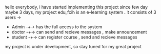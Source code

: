 hello everybody,
i have started implementing this project since few day maybe 3 days,
my project edu_fcih is an e-learning system .
it consists of 3 users ->
- Admin -+-> has the full access to the system 
- doctor -+-> can send and recieve messages , make announcement 
- student -+-> can register course , send and recieve messages 


my project is under development, so stay tuned for my great project
  

